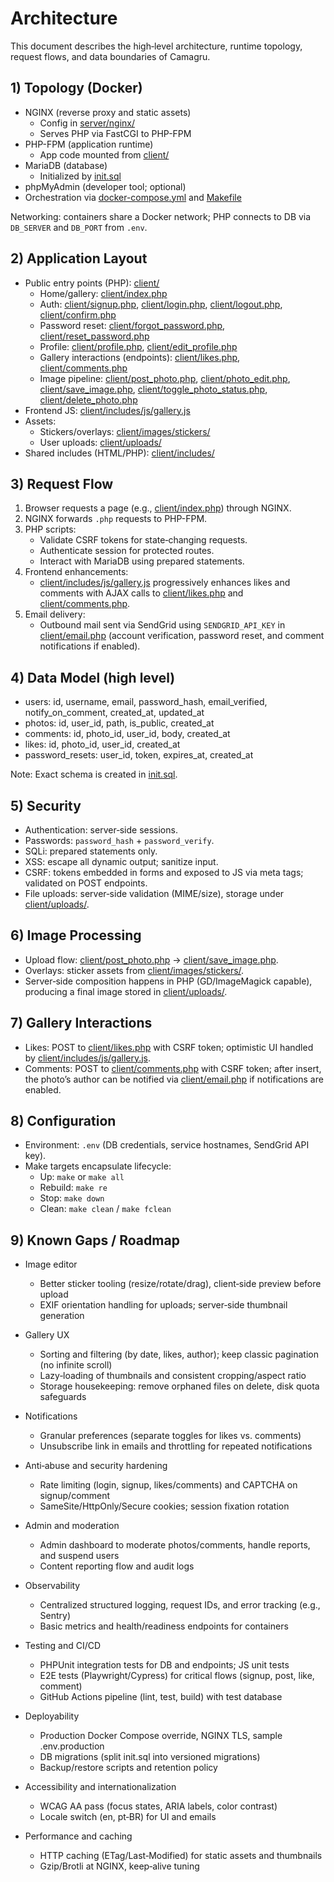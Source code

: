 # Architecture

This document describes the high‑level architecture, runtime topology, request flows, and data boundaries of Camagru.

## 1) Topology (Docker)

- NGINX (reverse proxy and static assets)
  - Config in [server/nginx/](server/nginx/)
  - Serves PHP via FastCGI to PHP-FPM
- PHP-FPM (application runtime)
  - App code mounted from [client/](client/)
- MariaDB (database)
  - Initialized by [init.sql](init.sql)
- phpMyAdmin (developer tool; optional)
- Orchestration via [docker-compose.yml](docker-compose.yml) and [Makefile](Makefile)

Networking: containers share a Docker network; PHP connects to DB via `DB_SERVER` and `DB_PORT` from `.env`.

## 2) Application Layout

- Public entry points (PHP): [client/](client/)
  - Home/gallery: [client/index.php](client/index.php)
  - Auth: [client/signup.php](client/signup.php), [client/login.php](client/login.php), [client/logout.php](client/logout.php), [client/confirm.php](client/confirm.php)
  - Password reset: [client/forgot_password.php](client/forgot_password.php), [client/reset_password.php](client/reset_password.php)
  - Profile: [client/profile.php](client/profile.php), [client/edit_profile.php](client/edit_profile.php)
  - Gallery interactions (endpoints): [client/likes.php](client/likes.php), [client/comments.php](client/comments.php)
  - Image pipeline: [client/post_photo.php](client/post_photo.php), [client/photo_edit.php](client/photo_edit.php), [client/save_image.php](client/save_image.php), [client/toggle_photo_status.php](client/toggle_photo_status.php), [client/delete_photo.php](client/delete_photo.php)
- Frontend JS: [client/includes/js/gallery.js](client/includes/js/gallery.js)
- Assets:
  - Stickers/overlays: [client/images/stickers/](client/images/stickers)
  - User uploads: [client/uploads/](client/uploads)
- Shared includes (HTML/PHP): [client/includes/](client/includes)

## 3) Request Flow

1. Browser requests a page (e.g., [client/index.php](client/index.php)) through NGINX.
2. NGINX forwards `.php` requests to PHP-FPM.
3. PHP scripts:
   - Validate CSRF tokens for state‑changing requests.
   - Authenticate session for protected routes.
   - Interact with MariaDB using prepared statements.
4. Frontend enhancements:
   - [client/includes/js/gallery.js](client/includes/js/gallery.js) progressively enhances likes and comments with AJAX calls to [client/likes.php](client/likes.php) and [client/comments.php](client/comments.php).
5. Email delivery:
   - Outbound mail sent via SendGrid using `SENDGRID_API_KEY` in [client/email.php](client/email.php) (account verification, password reset, and comment notifications if enabled).

## 4) Data Model (high level)

- users: id, username, email, password_hash, email_verified, notify_on_comment, created_at, updated_at
- photos: id, user_id, path, is_public, created_at
- comments: id, photo_id, user_id, body, created_at
- likes: id, photo_id, user_id, created_at
- password_resets: user_id, token, expires_at, created_at

Note: Exact schema is created in [init.sql](init.sql).

## 5) Security

- Authentication: server‑side sessions.
- Passwords: `password_hash` + `password_verify`.
- SQLi: prepared statements only.
- XSS: escape all dynamic output; sanitize input.
- CSRF: tokens embedded in forms and exposed to JS via meta tags; validated on POST endpoints.
- File uploads: server‑side validation (MIME/size), storage under [client/uploads/](client/uploads).

## 6) Image Processing

- Upload flow: [client/post_photo.php](client/post_photo.php) -> [client/save_image.php](client/save_image.php).
- Overlays: sticker assets from [client/images/stickers/](client/images/stickers).
- Server‑side composition happens in PHP (GD/ImageMagick capable), producing a final image stored in [client/uploads/](client/uploads).

## 7) Gallery Interactions

- Likes: POST to [client/likes.php](client/likes.php) with CSRF token; optimistic UI handled by [client/includes/js/gallery.js](client/includes/js/gallery.js).
- Comments: POST to [client/comments.php](client/comments.php) with CSRF token; after insert, the photo’s author can be notified via [client/email.php](client/email.php) if notifications are enabled.

## 8) Configuration

- Environment: `.env` (DB credentials, service hostnames, SendGrid API key).
- Make targets encapsulate lifecycle:
  - Up: `make` or `make all`
  - Rebuild: `make re`
  - Stop: `make down`
  - Clean: `make clean` / `make fclean`

## 9) Known Gaps / Roadmap

- Image editor
  - Better sticker tooling (resize/rotate/drag), client‑side preview before upload
  - EXIF orientation handling for uploads; server‑side thumbnail generation

- Gallery UX
  - Sorting and filtering (by date, likes, author); keep classic pagination (no infinite scroll)
  - Lazy‑loading of thumbnails and consistent cropping/aspect ratio
  - Storage housekeeping: remove orphaned files on delete, disk quota safeguards

- Notifications
  - Granular preferences (separate toggles for likes vs. comments)
  - Unsubscribe link in emails and throttling for repeated notifications

- Anti‑abuse and security hardening
  - Rate limiting (login, signup, likes/comments) and CAPTCHA on signup/comment
  - SameSite/HttpOnly/Secure cookies; session fixation rotation

- Admin and moderation
  - Admin dashboard to moderate photos/comments, handle reports, and suspend users
  - Content reporting flow and audit logs

- Observability
  - Centralized structured logging, request IDs, and error tracking (e.g., Sentry)
  - Basic metrics and health/readiness endpoints for containers

- Testing and CI/CD
  - PHPUnit integration tests for DB and endpoints; JS unit tests
  - E2E tests (Playwright/Cypress) for critical flows (signup, post, like, comment)
  - GitHub Actions pipeline (lint, test, build) with test database

- Deployability
  - Production Docker Compose override, NGINX TLS, sample .env.production
  - DB migrations (split init.sql into versioned migrations)
  - Backup/restore scripts and retention policy

- Accessibility and internationalization
  - WCAG AA pass (focus states, ARIA labels, color contrast)
  - Locale switch (en, pt‑BR) for UI and emails

- Performance and caching
  - HTTP caching (ETag/Last‑Modified) for static assets and thumbnails
  - Gzip/Brotli at NGINX, keep‑alive tuning
